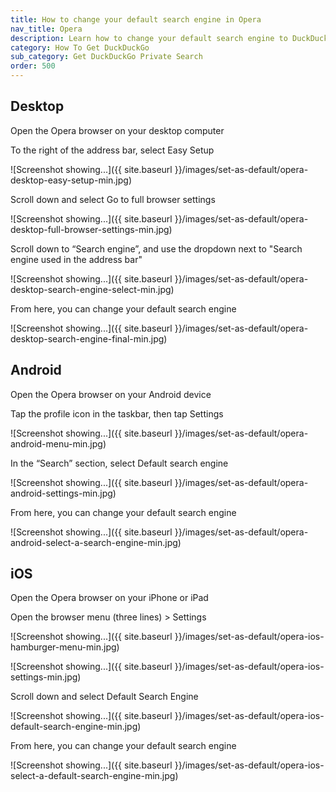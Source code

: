 ```yaml
---
title: How to change your default search engine in Opera
nav_title: Opera
description: Learn how to change your default search engine to DuckDuckGo in Opera for desktop, Android, and iOS.
category: How To Get DuckDuckGo
sub_category: Get DuckDuckGo Private Search
order: 500
---
```


## Desktop

Open the Opera browser on your desktop computer

To the right of the address bar, select Easy Setup

![Screenshot showing...]({{ site.baseurl }}/images/set-as-default/opera-desktop-easy-setup-min.jpg)

Scroll down and select Go to full browser settings

![Screenshot showing...]({{ site.baseurl }}/images/set-as-default/opera-desktop-full-browser-settings-min.jpg)

Scroll down to “Search engine”, and use the dropdown next to "Search engine used in the address bar"

![Screenshot showing...]({{ site.baseurl }}/images/set-as-default/opera-desktop-search-engine-select-min.jpg)

From here, you can change your default search engine

![Screenshot showing...]({{ site.baseurl }}/images/set-as-default/opera-desktop-search-engine-final-min.jpg)

## Android

Open the Opera browser on your Android device

Tap the profile icon in the taskbar, then tap Settings

![Screenshot showing...]({{ site.baseurl }}/images/set-as-default/opera-android-menu-min.jpg)

In the “Search” section, select Default search engine

![Screenshot showing...]({{ site.baseurl }}/images/set-as-default/opera-android-settings-min.jpg)

From here, you can change your default search engine

![Screenshot showing...]({{ site.baseurl }}/images/set-as-default/opera-android-select-a-search-engine-min.jpg)

## iOS

Open the Opera browser on your iPhone or iPad

Open the browser menu (three lines) > Settings

![Screenshot showing...]({{ site.baseurl }}/images/set-as-default/opera-ios-hamburger-menu-min.jpg)

![Screenshot showing...]({{ site.baseurl }}/images/set-as-default/opera-ios-settings-min.jpg)

Scroll down and select Default Search Engine

![Screenshot showing...]({{ site.baseurl }}/images/set-as-default/opera-ios-default-search-engine-min.jpg)

From here, you can change your default search engine

![Screenshot showing...]({{ site.baseurl }}/images/set-as-default/opera-ios-select-a-default-search-engine-min.jpg)
